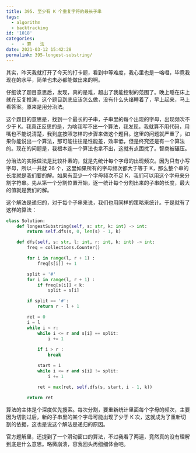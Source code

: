 ```yaml
---
title: 395. 至少有 K 个重复字符的最长子串
tags:
  - algorithm
  - backtracking
id: '1018'
categories:
  -   - 算　　法
date: 2021-03-12 15:42:28
permalink: 395-longest-substring/
---
```


其实，昨天我就打开了今天的打卡题，看到中等难度，我心里也是一咯噔，毕竟我现在的水平，简单也未必都能做出来的啊。

仔细读了题目意思后，发现，真的是难，超出了我能控制的范围了。晚上睡在床上就在反复推演，这个题目到底应该怎么做，没有什么头绪睡着了，早上起来，马上看答案。原来是用分治法。

这个题目的意思是，找到一个最长的子串，子串里的每个出现的字母，出现频次不少于 K。我真正反思的是，为啥我写不出一个算法，我发现，我就算不用代码，用嘴也不能说清楚，我到底按照怎样的步骤来做这个题目。这里的问题就严重了，如果你能说出一个算法，那可能往往是性能差，效率低，但是终究还是有一个算法的。现在的问题是，我根本连一个算法也拿不出，这就有点困扰了。智商被碾压。

分治法的实际做法是比较朴素的，就是先统计每个字母的出现频次。因为只有小写字母，所以一共就 26 个，这里如果所有的字母频次都大于等于 K，那么整个串的长度就是我们要的解。如果有至少一个字母频次不足 K，我们可以用这个字母来分割字符串。先从第一个分割位置开始，逐一统计每个分割出来的子串的长度，最大的值就是我们的解。

这个解法是递归的，对于每个子串来说，我们也用同样的策略来统计。于是就有了这样的算法：

```python
class Solution:
    def longestSubstring(self, s: str, k: int) -> int:
        return self.dfs(s, 0, len(s) - 1, k)

    def dfs(self, s: str, l: int, r: int, k: int) -> int:
        freq = collections.Counter()

        for i in range(l, r + 1) :
            freq[s[i]] += 1

        split = '#'
        for i in range(l, r + 1) :
            if freq[s[i]] < k:
                split = s[i]

        if split == '#':
            return r - l + 1

        ret = 0
        i = l
        while i < r:
            while i <= r and s[i] == split:
                i += 1
            
            if i > r :
                break

            start = i
            while i <= r and s[i] != split:
                i += 1

            ret = max(ret, self.dfs(s, start, i - 1, k))
            
        return ret
```

算法的主体是个深度优先搜索。每次分割，要重新统计里面每个字母的频次，主要因为切割过后，新的子串里的某个字母可能出现了少于 K 次，这就成为了重新切割的依据，这也是说这个解法是递归的原因。

官方题解里，还提到了一个滑动窗口的算法，不过我看了两遍，竟然真的没有理解到底是什么意思。略微崩溃，容我回头再细细体会吧。